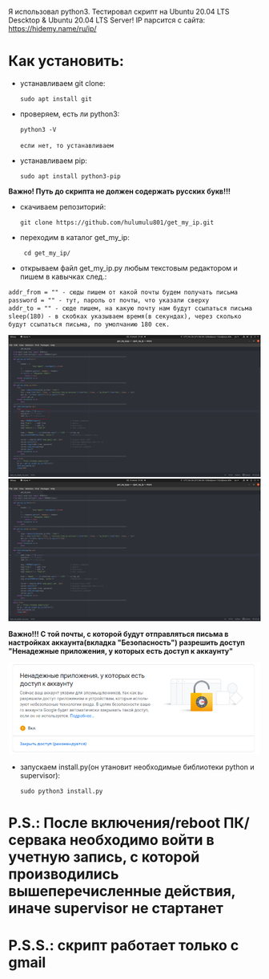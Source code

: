 Я использовал python3. Тестировал скрипт на Ubuntu 20.04 LTS Descktop & Ubuntu 20.04 LTS 
Server! IP парсится с сайта: https://hidemy.name/ru/ip/

# Как установить:
  - устанавливаем git clone:
    
        sudo apt install git

  - проверяем, есть ли python3:
  
        python3 -V

        если нет, то устанавливаем
 
  - устанавливаем pip:
  
        sudo apt install python3-pip
        
**Важно! Путь до скрипта не должен содержать русских букв!!!**
        
   - скачиваем репозиторий:
   
         git clone https://github.com/hulumulu801/get_my_ip.git
         
   - переходим в каталог get_my_ip:
   
          cd get_my_ip/
    
   - открываем файл get_my_ip.py любым текстовым редактором и пишем в кавычках след.:
   
    addr_from = "" - сюды пишем от какой почты будем получать письма
    password = "" - тут, пароль от почты, что указали сверху
    addr_to = "" - сюде пишем, на какую почту нам будут ссыпаться письма
    sleep(180) - в скобках указываем время(в секундах), через сколько будут ссыпаться письма, по умолчанию 180 сек.

![Image alt](https://github.com/hulumulu801/get_my_ip/blob/master/pict/pict_1.png)
![Image alt](https://github.com/hulumulu801/get_my_ip/blob/master/pict/pict_2.png)

   **Важно!!! С той почты, с которой будут отправляться письма в настройках аккаунта(вкладка "Безопасность") разрешить доступ "Ненадежные приложения, у которых есть доступ к аккаунту"**
   
![Image alt](https://github.com/hulumulu801/get_my_ip/blob/master/pict/pict_3.png)

  - запускаем install.py(он утановит необходимые библиотеки python и supervisor):
          
        sudo python3 install.py

# P.S.: После включения/reboot ПК/сервака необходимо войти в учетную запись, с которой производились вышеперечисленные действия, иначе supervisor не стартанет

# P.S.S.: скрипт работает только с gmail
